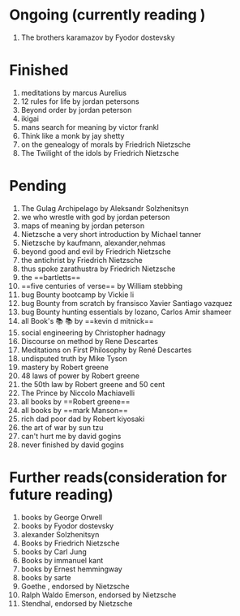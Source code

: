 # Ongoing (currently reading )

1) The brothers karamazov by Fyodor dostevsky 

# Finished 
1) meditations by marcus Aurelius 
2) 12 rules for life by jordan petersons 
3) Beyond order by jordan peterson
4) ikigai
5) mans search for meaning by victor frankl
6) Think like a monk by jay shetty 
7) on the genealogy of morals by Friedrich Nietzsche 
8) The Twilight of the idols by Friedrich Nietzsche 



# Pending 

1) The Gulag Archipelago by Aleksandr Solzhenitsyn
2) we who wrestle with god by jordan peterson 
3) maps of meaning by jordan peterson 
4) Nietzsche a very short introduction by Michael tanner
5) Nietzsche by kaufmann, alexander,nehmas
6) beyond good and evil by Friedrich Nietzsche 
7) the antichrist by Friedrich Nietzsche 
8) thus spoke zarathustra by Friedrich Nietzsche 
9) the ==bartletts== 
10) ==five centuries of verse== by William stebbing 
11) bug Bounty bootcamp by Vickie li
12) bug Bounty from scratch by fransisco Xavier Santiago vazquez
13) bug Bounty hunting essentials by lozano, Carlos Amir shameer 
14) all Book's 📚 📚 by ==kevin d mitnick==
15) social engineering by Christopher hadnagy
16) Discourse on method by Rene Descartes 
17) Meditations on First Philosophy
    by René Descartes
18) undisputed truth by Mike Tyson 
19) mastery by Robert greene
20) 48 laws of power by Robert greene
21) the 50th law by Robert greene and 50 cent
22) The Prince by Niccolo Machiavelli
23) all books by ==Robert greene==
24) all books by ==mark Manson== 
25) rich dad poor dad by Robert kiyosaki
26) the art of war by sun tzu
27) can't hurt me by david gogins
28) never finished by david gogins 

# Further reads(consideration for future reading)

1) books by George Orwell 
2) books by Fyodor dostevsky 
3) alexander Solzhenitsyn
4) Books by Friedrich Nietzsche 
5) books by Carl Jung 
6) Books by immanuel kant
7) books by Ernest hemmingway 
8) books by sarte
9) Goethe , endorsed by Nietzsche 
10) Ralph Waldo Emerson, endorsed by Nietzsche 
11) Stendhal, endorsed by Nietzsche 
